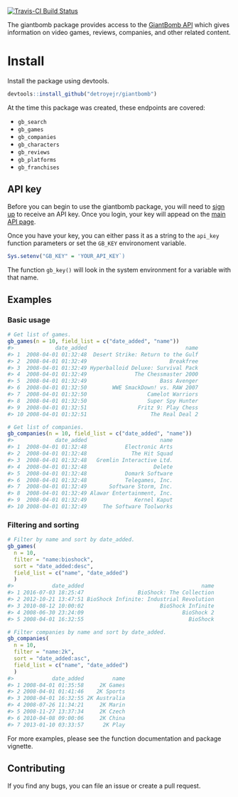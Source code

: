 [![Travis-CI Build Status](https://travis-ci.org/detroyejr/giantbomb.svg?branch=master)](https://travis-ci.org/detroyejr/giantbomb)

The giantbomb package provides access to the [GiantBomb API](https://www.giantbomb.com/api/) which gives information on video games, reviews, companies, and other related content.

Install
=======

Install the package using devtools.

``` r
devtools::install_github("detroyejr/giantbomb")
```

At the time this package was created, these endpoints are covered:

-   `gb_search`
-   `gb_games`
-   `gb_companies`
-   `gb_characters`
-   `gb_reviews`
-   `gb_platforms`
-   `gb_franchises`

API key
-------

Before you can begin to use the giantbomb package, you will need to [sign up](https://www.giantbomb.com/signup/) to receive an API key. Once you login, your key will appead on the [main API page](https://www.giantbomb.com/api/).

Once you have your key, you can either pass it as a string to the `api_key` function parameters or set the `GB_KEY` environoment variable.

``` r
Sys.setenv("GB_KEY" = 'YOUR_API_KEY`)
```

The function `gb_key()` will look in the system environment for a variable with that name.

Examples
--------

### Basic usage

``` r
# Get list of games.
gb_games(n = 10, field_list = c("date_added", "name"))
#>             date_added                               name
#> 1  2008-04-01 01:32:48  Desert Strike: Return to the Gulf
#> 2  2008-04-01 01:32:49                          Breakfree
#> 3  2008-04-01 01:32:49 Hyperballoid Deluxe: Survival Pack
#> 4  2008-04-01 01:32:49               The Chessmaster 2000
#> 5  2008-04-01 01:32:49                       Bass Avenger
#> 6  2008-04-01 01:32:50        WWE SmackDown! vs. RAW 2007
#> 7  2008-04-01 01:32:50                   Camelot Warriors
#> 8  2008-04-01 01:32:50                   Super Spy Hunter
#> 9  2008-04-01 01:32:51                Fritz 9: Play Chess
#> 10 2008-04-01 01:32:51                    The Real Deal 2

# Get list of companies.
gb_companies(n = 10, field_list = c("date_added", "name"))
#>             date_added                       name
#> 1  2008-04-01 01:32:48            Electronic Arts
#> 2  2008-04-01 01:32:48              The Hit Squad
#> 3  2008-04-01 01:32:48   Gremlin Interactive Ltd.
#> 4  2008-04-01 01:32:48                     Delete
#> 5  2008-04-01 01:32:48            Domark Software
#> 6  2008-04-01 01:32:48            Telegames, Inc.
#> 7  2008-04-01 01:32:49       Software Storm, Inc.
#> 8  2008-04-01 01:32:49 Alawar Entertainment, Inc.
#> 9  2008-04-01 01:32:49               Kernel Kaput
#> 10 2008-04-01 01:32:49     The Software Toolworks
```

### Filtering and sorting

``` r
# Filter by name and sort by date_added.
gb_games(
  n = 10,
  filter = "name:bioshock",
  sort = "date_added:desc",
  field_list = c("name", "date_added")
  )
#>            date_added                                     name
#> 1 2016-07-03 18:25:47                 BioShock: The Collection
#> 2 2012-10-21 13:47:51 BioShock Infinite: Industrial Revolution
#> 3 2010-08-12 10:00:02                        BioShock Infinite
#> 4 2008-06-30 23:24:09                               BioShock 2
#> 5 2008-04-01 16:32:55                                 BioShock

# Filter companies by name and sort by date_added.
gb_companies(
  n = 10,
  filter = "name:2k",
  sort = "date_added:asc",
  field_list = c("name", "date_added")
  )
#>            date_added         name
#> 1 2008-04-01 01:35:58     2K Games
#> 2 2008-04-01 01:41:46    2K Sports
#> 3 2008-04-01 16:32:55 2K Australia
#> 4 2008-07-26 11:34:21     2K Marin
#> 5 2008-11-27 13:37:34     2K Czech
#> 6 2010-04-08 09:00:06     2K China
#> 7 2013-01-10 03:33:57      2K Play
```

For more examples, please see the function documentation and package vignette.

Contributing
------------

If you find any bugs, you can file an issue or create a pull request.
